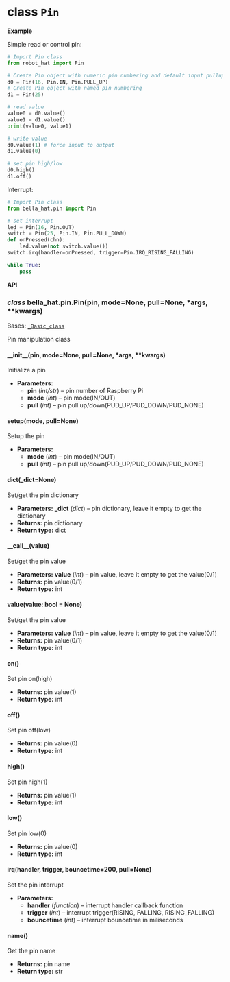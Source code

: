# class `Pin`

**Example**

Simple read or control pin:

```python
# Import Pin class
from robot_hat import Pin

# Create Pin object with numeric pin numbering and default input pullup enabled
d0 = Pin(16, Pin.IN, Pin.PULL_UP)
# Create Pin object with named pin numbering
d1 = Pin(25)

# read value
value0 = d0.value()
value1 = d1.value()
print(value0, value1)

# write value
d0.value(1) # force input to output
d1.value(0)

# set pin high/low
d0.high()
d1.off()
```

Interrupt:

```python
# Import Pin class
from bella_hat.pin import Pin

# set interrupt
led = Pin(16, Pin.OUT)
switch = Pin(25, Pin.IN, Pin.PULL_DOWN)
def onPressed(chn):
    led.value(not switch.value())
switch.irq(handler=onPressed, trigger=Pin.IRQ_RISING_FALLING)

while True:
    pass
```

**API**

### *class* bella_hat.pin.Pin(pin, mode=None, pull=None, \*args, \*\*kwargs)

Bases: [`_Basic_class`](api_basic_class.md#bella_hat.basic._Basic_class)

Pin manipulation class

#### \_\_init_\_(pin, mode=None, pull=None, \*args, \*\*kwargs)

Initialize a pin

* **Parameters:**
  * **pin** (*int/str*) – pin number of Raspberry Pi
  * **mode** (*int*) – pin mode(IN/OUT)
  * **pull** (*int*) – pin pull up/down(PUD_UP/PUD_DOWN/PUD_NONE)

#### setup(mode, pull=None)

Setup the pin

* **Parameters:**
  * **mode** (*int*) – pin mode(IN/OUT)
  * **pull** (*int*) – pin pull up/down(PUD_UP/PUD_DOWN/PUD_NONE)

#### dict(\_dict=None)

Set/get the pin dictionary

* **Parameters:**
  **\_dict** (*dict*) – pin dictionary, leave it empty to get the dictionary
* **Returns:**
  pin dictionary
* **Return type:**
  dict

#### \_\_call_\_(value)

Set/get the pin value

* **Parameters:**
  **value** (*int*) – pin value, leave it empty to get the value(0/1)
* **Returns:**
  pin value(0/1)
* **Return type:**
  int

#### value(value: bool = None)

Set/get the pin value

* **Parameters:**
  **value** (*int*) – pin value, leave it empty to get the value(0/1)
* **Returns:**
  pin value(0/1)
* **Return type:**
  int

#### on()

Set pin on(high)

* **Returns:**
  pin value(1)
* **Return type:**
  int

#### off()

Set pin off(low)

* **Returns:**
  pin value(0)
* **Return type:**
  int

#### high()

Set pin high(1)

* **Returns:**
  pin value(1)
* **Return type:**
  int

#### low()

Set pin low(0)

* **Returns:**
  pin value(0)
* **Return type:**
  int

#### irq(handler, trigger, bouncetime=200, pull=None)

Set the pin interrupt

* **Parameters:**
  * **handler** (*function*) – interrupt handler callback function
  * **trigger** (*int*) – interrupt trigger(RISING, FALLING, RISING_FALLING)
  * **bouncetime** (*int*) – interrupt bouncetime in miliseconds

#### name()

Get the pin name

* **Returns:**
  pin name
* **Return type:**
  str
